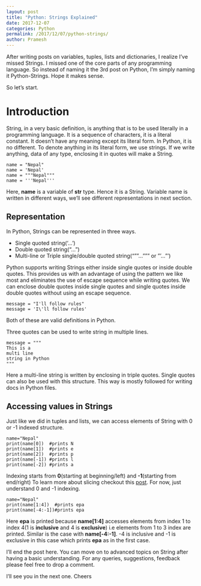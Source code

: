 ```yaml
---
layout: post
title: "Python: Strings Explained"
date: 2017-12-07
categories: Python
permalink: /2017/12/07/python-strings/
author: Pramesh
---
```


After writing posts on variables, tuples, lists and dictionaries, I realize I’ve missed Strings. 
I missed one of the core parts of any programming language. So instead of naming it the 3rd post on Python, 
I’m simply naming it Python-Strings. Hope it makes sense.

So let’s start.

# Introduction
String, in a very basic definition, is anything that is to be used literally in a programming language. 
It is a sequence of characters, it is a literal constant. It doesn’t have any meaning except its literal form. 
In Python, it is no different. To denote anything in its literal form, we use strings. 
If we write anything, data of any type, enclosing it in quotes will make a String.

```Python3
name = "Nepal"
name = 'Nepal'
name = """Nepal"""
name = '''Nepal'''
```

Here, **name** is a variable of **str** type. Hence it is a String. 
Variable name is written in different ways, we’ll see different representations in next section.

## Representation
In Python, Strings can be represented in three ways.

* Single quoted string(‘…’)
* Double quoted string(“…”)
* Multi-line or Triple single/double quoted string(“””…””” or ”’…”’)

Python supports writing Strings either inside single quotes or inside double quotes. 
This provides us with an advantage of using the pattern we like most and eliminates the use of escape sequence while writing quotes. 
We can enclose double quotes inside single quotes and single quotes inside double quotes without using an escape sequence.

```Python3
message = "I'll follow rules"
message = 'I\'ll follow rules'
```

Both of these are valid definitions in Python.

Three quotes can be used to write string in multiple lines.

```Python3
message = """
This is a
multi line
string in Python
"""
```

Here a multi-line string is written by enclosing in triple quotes. 
Single quotes can also be used with this structure. 
This way is mostly followed for writing docs in Python files.

## Accessing values in Strings
Just like we did in tuples and lists, we can access elements of String with 0 or -1 indexed structure.

```Python3
name="Nepal"
print(name[0])  #prints N
print(name[1])  #prints e
print(name[2])  #prints p
print(name[-1]) #prints l
print(name[-2]) #prints a
```

Indexing starts from **0**(starting at beginning/left) and **-1**(starting from end/right)
To learn more about slicing checkout this [post][slicing]. For now, just understand 0 and -1 indexing.

```Python3
name="Nepal"
print(name[1:4])  #prints epa
print(name[-4:-1])#prints epa
```

Here **epa** is printed because **name[1:4]** accesses elements from index 1 to index 4(1 is **inclusive** and 4 is **exclusive**) 
i.e elements from 1 to 3 index are printed.
Similar is the case with **name[-4:-1]**. -4 is inclusive and -1 is exclusive in this case which prints **epa** as in the first case.

I’ll end the post here. You can move on to advanced topics on String after having a basic understanding. 
For any queries, suggestions, feedback please feel free to drop a comment.

I’ll see you in the next one. Cheers

[slicing]: /2017/12/26/python-3-slicing-efficient-method-to-access-elements/

